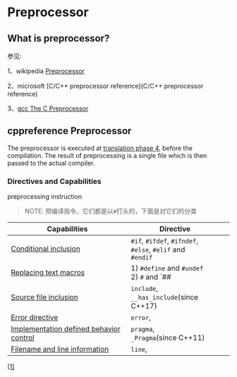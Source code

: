 # Preprocessor 

## What is preprocessor?

参见: 

1、wikipedia [Preprocessor](https://en.wikipedia.org/wiki/Preprocessor)

2、microsoft [C/C++ preprocessor reference](C/C++ preprocessor reference)

3、[gcc The C Preprocessor](https://gcc.gnu.org/onlinedocs/cpp/)



## cppreference Preprocessor

The preprocessor is executed at [translation phase 4](https://en.cppreference.com/w/cpp/language/translation_phases), before the compilation. The result of preprocessing is a single file which is then passed to the actual compiler.

### Directives and Capabilities

preprocessing instruction

> NOTE: 预编译指令，它们都是以`#`打头的，下面是对它们的分类

| Capabilities                                                 | Directive                                                    |      |
| ------------------------------------------------------------ | ------------------------------------------------------------ | ---- |
| [Conditional inclusion](https://en.cppreference.com/w/cpp/preprocessor/conditional) | `#if`, `#ifdef`, `#ifndef`, <br/>`#else`, `#elif` and <br/>`#endif` |      |
| [Replacing text macros](https://en.cppreference.com/w/cpp/preprocessor/replace) | 1) `#define` and `#undef` <br/>2) `#` and `##                |      |
| [Source file inclusion](https://en.cppreference.com/w/cpp/preprocessor/include) | `include`, <br/>`__has_include`(since C++17)                 |      |
| [Error directive](https://en.cppreference.com/w/cpp/preprocessor/error) | `error`,                                                     |      |
| [Implementation defined behavior control](https://en.cppreference.com/w/cpp/preprocessor/impl) | `pragma`, <br/>`_Pragma`(since C++11)                        |      |
| [Filename and line information](https://en.cppreference.com/w/cpp/preprocessor/line) | `line`,                                                      |      |

[[1\]](https://en.cppreference.com/w/cpp/preprocessor#cite_note-1)






